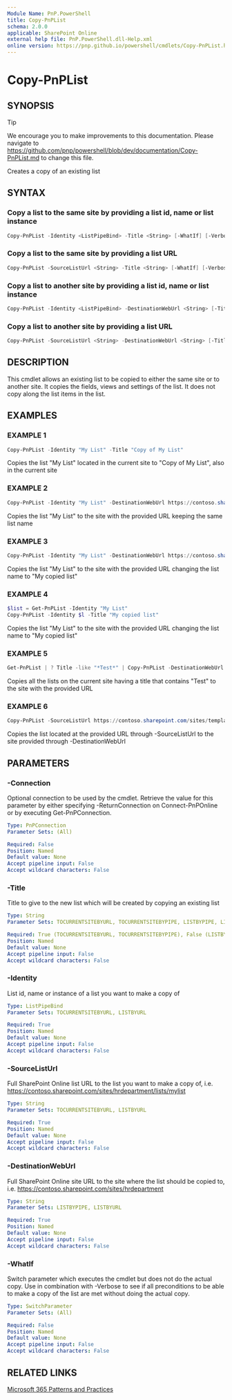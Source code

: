 ```yaml
---
Module Name: PnP.PowerShell
title: Copy-PnPList
schema: 2.0.0
applicable: SharePoint Online
external help file: PnP.PowerShell.dll-Help.xml
online version: https://pnp.github.io/powershell/cmdlets/Copy-PnPList.html
---
```

 
# Copy-PnPList

## SYNOPSIS

> [!TIP]
> We encourage you to make improvements to this documentation. Please navigate to https://github.com/pnp/powershell/blob/dev/documentation/Copy-PnPList.md to change this file.

Creates a copy of an existing list

## SYNTAX

### Copy a list to the same site by providing a list id, name or list instance

```powershell
Copy-PnPList -Identity <ListPipeBind> -Title <String> [-WhatIf] [-Verbose] [-Connection <PnPConnection>]
```

### Copy a list to the same site by providing a list URL

```powershell
Copy-PnPList -SourceListUrl <String> -Title <String> [-WhatIf] [-Verbose] [-Connection <PnPConnection>]
```

### Copy a list to another site by providing a list id, name or list instance

```powershell
Copy-PnPList -Identity <ListPipeBind> -DestinationWebUrl <String> [-Title <String>] [-WhatIf] [-Verbose] [-Connection <PnPConnection>]
```

### Copy a list to another site by providing a list URL

```powershell
Copy-PnPList -SourceListUrl <String> -DestinationWebUrl <String> [-Title <String>] [-WhatIf] [-Verbose] [-Connection <PnPConnection>]
```

## DESCRIPTION

This cmdlet allows an existing list to be copied to either the same site or to another site. It copies the fields, views and settings of the list. It does not copy along the list items in the list.

## EXAMPLES

### EXAMPLE 1
```powershell
Copy-PnPList -Identity "My List" -Title "Copy of My List"
```

Copies the list "My List" located in the current site to "Copy of My List", also in the current site

### EXAMPLE 2
```powershell
Copy-PnPList -Identity "My List" -DestinationWebUrl https://contoso.sharepoint.com/sites/hrdepartment
```

Copies the list "My List" to the site with the provided URL keeping the same list name

### EXAMPLE 3
```powershell
Copy-PnPList -Identity "My List" -DestinationWebUrl https://contoso.sharepoint.com/sites/hrdepartment -Title "My copied list"
```

Copies the list "My List" to the site with the provided URL changing the list name to "My copied list"

### EXAMPLE 4
```powershell
$list = Get-PnPList -Identity "My List"
Copy-PnPList -Identity $l -Title "My copied list"
```

Copies the list "My List" to the site with the provided URL changing the list name to "My copied list"

### EXAMPLE 5
```powershell
Get-PnPList | ? Title -like "*Test*" | Copy-PnPList -DestinationWebUrl https://contoso.sharepoint.com/sites/hrdepartment
```

Copies all the lists on the current site having a title that contains "Test" to the site with the provided URL

### EXAMPLE 6
```powershell
Copy-PnPList -SourceListUrl https://contoso.sharepoint.com/sites/templates/lists/mylist -Verbose -DestinationWebUrl https://contoso.sharepoint.com/sites/hrdepartment\
```

Copies the list located at the provided URL through -SourceListUrl to the site provided through -DestinationWebUrl

## PARAMETERS

### -Connection
Optional connection to be used by the cmdlet. Retrieve the value for this parameter by either specifying -ReturnConnection on Connect-PnPOnline or by executing Get-PnPConnection.

```yaml
Type: PnPConnection
Parameter Sets: (All)

Required: False
Position: Named
Default value: None
Accept pipeline input: False
Accept wildcard characters: False
```

### -Title
Title to give to the new list which will be created by copying an existing list

```yaml
Type: String
Parameter Sets: TOCURRENTSITEBYURL, TOCURRENTSITEBYPIPE, LISTBYPIPE, LISTBYURL

Required: True (TOCURRENTSITEBYURL, TOCURRENTSITEBYPIPE), False (LISTBYPIPE, LISTBYURL)
Position: Named
Default value: None
Accept pipeline input: False
Accept wildcard characters: False
```

### -Identity
List id, name or instance of a list you want to make a copy of

```yaml
Type: ListPipeBind
Parameter Sets: TOCURRENTSITEBYURL, LISTBYURL

Required: True
Position: Named
Default value: None
Accept pipeline input: False
Accept wildcard characters: False
```

### -SourceListUrl
Full SharePoint Online list URL to the list you want to make a copy of, i.e. https://contoso.sharepoint.com/sites/hrdepartment/lists/mylist

```yaml
Type: String
Parameter Sets: TOCURRENTSITEBYURL, LISTBYURL

Required: True
Position: Named
Default value: None
Accept pipeline input: False
Accept wildcard characters: False
```

### -DestinationWebUrl
Full SharePoint Online site URL to the site where the list should be copied to, i.e. https://contoso.sharepoint.com/sites/hrdepartment

```yaml
Type: String
Parameter Sets: LISTBYPIPE, LISTBYURL

Required: True
Position: Named
Default value: None
Accept pipeline input: False
Accept wildcard characters: False
```

### -WhatIf
Switch parameter which executes the cmdlet but does not do the actual copy. Use in combination with -Verbose to see if all preconditions to be able to make a copy of the list are met without doing the actual copy.

```yaml
Type: SwitchParameter
Parameter Sets: (All)

Required: False
Position: Named
Default value: None
Accept pipeline input: False
Accept wildcard characters: False
```

## RELATED LINKS

[Microsoft 365 Patterns and Practices](https://aka.ms/m365pnp)